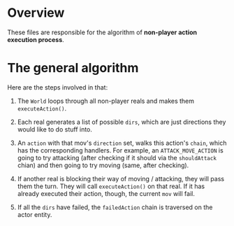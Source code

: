 # Overview

These files are responsible for the algorithm of **non-player action execution process**.


# The general algorithm

Here are the steps involved in that:

1. The `World` loops through all non-player reals and makes them `executeAction()`. 

2. Each real generates a list of possible `dirs`, which are just directions they would like to do stuff into.

3. An `action` with that mov's `direction` set, walks this action's `chain`, which has the corresponding handlers.
For example, an `ATTACK_MOVE_ACTION` is going to try attacking (after checking if it should via the `shouldAttack` chian) and then going to try moving (same, after checking).

4. If another real is blocking their way of moving / attacking, they will pass them the turn. They will call `executeAction()` on that real. If it has already executed their action, though, the current `mov` will fail.

5. If all the `dirs` have failed, the `failedAction` chain is traversed on the actor entity.